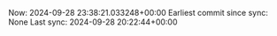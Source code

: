 Now: 2024-09-28 23:38:21.033248+00:00 Earliest commit since sync: None Last sync: 2024-09-28 20:22:44+00:00
